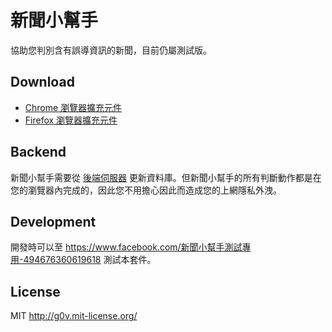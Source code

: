 新聞小幫手
==========
協助您判別含有誤導資訊的新聞，目前仍屬測試版。


Download
--------
* [Chrome 瀏覽器擴充元件](https://chrome.google.com/webstore/detail/%E6%96%B0%E8%81%9E%E5%B0%8F%E5%B9%AB%E6%89%8B/hkenpfplphndcndhhhldecaammpmopoc)
* [Firefox 瀏覽器擴充元件](https://addons.mozilla.org/zh-TW/firefox/addon/newshelper/)


Backend
-------
新聞小幫手需要從 [後端伺服器](https://github.com/g0v/newshelper-backend) 更新資料庫。但新聞小幫手的所有判斷動作都是在您的瀏覽器內完成的，因此您不用擔心因此而造成您的上網隱私外洩。

Development
-------
開發時可以至 https://www.facebook.com/新聞小幫手測試專用-494676360619618 測試本套件。

License
-------
MIT http://g0v.mit-license.org/
